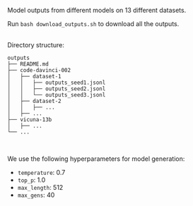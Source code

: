Model outputs from different models on 13 different datasets. 

Run `bash download_outputs.sh` to download all the outputs. \
<br>

Directory structure:
```
outputs
├── README.md
├── code-davinci-002
│   ├── dataset-1
│   │   ├── outputs_seed1.jsonl
│   │   ├── outputs_seed2.jsonl
│   │   └── outputs_seed3.jsonl
│   ├── dataset-2
│   │   ├── ...
│   ├── ...
├── vicuna-13b
│   ├── ...
└── ...
```

<br>

We use the following hyperparameters for model generation:
- `temperature`: 0.7
- `top_p`: 1.0
- `max_length`: 512
- `max_gens`: 40

